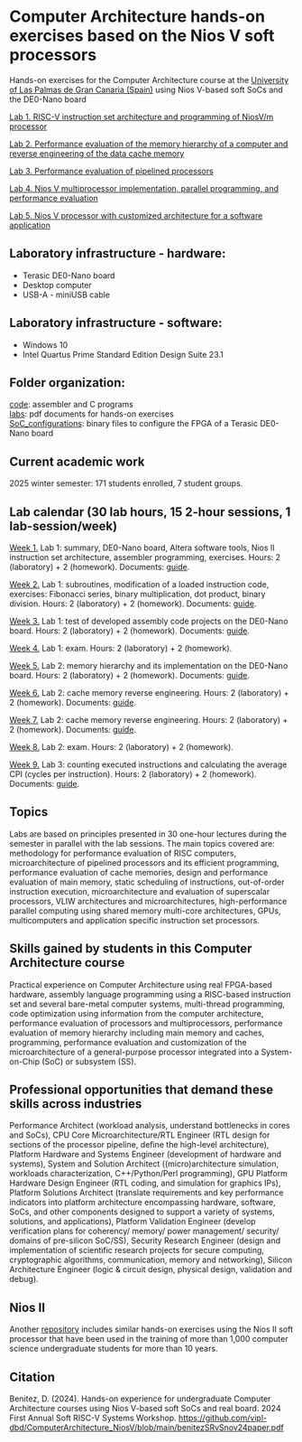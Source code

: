 # Computer Architecture hands-on exercises based on the Nios V soft processors
Hands-on exercises for the Computer Architecture course at the [University of Las Palmas de Gran Canaria (Spain)](https://internacional.ulpgc.es/en/) using Nios V-based soft SoCs and the DE0-Nano board

[Lab 1. RISC-V instruction set architecture and programming of NiosV/m processor](labs/lab1/lab1tutorial.pdf)

[Lab 2. Performance evaluation of the memory hierarchy of a computer and reverse engineering of the data cache memory](labs/lab2/lab2tutorial.pdf)

[Lab 3. Performance evaluation of pipelined processors](labs/lab3/lab3tutorial.pdf)

[Lab 4. Nios V multiprocessor implementation, parallel programming, and performance evaluation](labs/lab4/lab4tutorial.pdf)

[Lab 5. Nios V processor with customized architecture for a software application](labs/lab5/lab5tutorial.pdf)

## Laboratory infrastructure - hardware: <br />
- Terasic DE0-Nano board <br />
- Desktop computer <br />
- USB-A - miniUSB cable <br />

## Laboratory infrastructure - software: <br />
- Windows 10 <br />
- Intel Quartus Prime Standard Edition Design Suite 23.1 <br />

## Folder organization: <br />
[code](code): assembler and C programs <br />
[labs](labs): pdf documents for hands-on exercises <br />
[SoC_configurations](SoC_configurations): binary files to configure the FPGA of a Terasic DE0-Nano board <br />

## Current academic work

2025 winter semester: 171 students enrolled, 7 student groups.

## Lab calendar (30 lab hours, 15 2-hour sessions, 1 lab-session/week)

<ins>Week 1.</ins> Lab 1: summary, DE0-Nano board, Altera software tools, Nios II instruction set architecture, assembler programming, exercises. Hours: 2 (laboratory) + 2 (homework). Documents: [guide](labs/lab1/lab1tutorial.pdf).

<ins>Week 2.</ins> Lab 1: subroutines, modification of a loaded instruction code, exercises: Fibonacci series, binary multiplication, dot product, binary division. Hours: 2 (laboratory) + 2 (homework). Documents: [guide](labs/lab1/lab1tutorial.pdf).

<ins>Week 3.</ins> Lab 1: test of developed assembly code projects on the DE0-Nano board. Hours: 2 (laboratory) + 2 (homework). Documents: [guide](labs/lab1/lab1tutorial.pdf).

<ins>Week 4.</ins> Lab 1: exam. Hours: 2 (laboratory) + 2 (homework). 

<ins>Week 5.</ins> Lab 2: memory hierarchy and its implementation on the DE0-Nano board. Hours: 2 (laboratory) + 2 (homework). Documents: [guide](labs/lab2/lab2tutorial.pdf).

<ins>Week 6.</ins> Lab 2: cache memory reverse engineering. Hours: 2 (laboratory) + 2 (homework). Documents: [guide](labs/lab2/lab2tutorial.pdf).

<ins>Week 7.</ins> Lab 2: cache memory reverse engineering. Hours: 2 (laboratory) + 2 (homework). Documents: [guide](labs/lab2/lab2tutorial.pdf).

<ins>Week 8.</ins> Lab 2: exam. Hours: 2 (laboratory) + 2 (homework). 

<ins>Week 9.</ins> Lab 3: counting executed instructions and calculating the average CPI (cycles per instruction). Hours: 2 (laboratory) + 2 (homework). Documents: [guide](labs/lab3/lab3tutorial.pdf).

## Topics

Labs are based on principles presented in 30 one-hour lectures during the semester in parallel with the lab sessions. The main topics covered are: methodology for performance evaluation of RISC computers, microarchitecture of pipelined processors and its efficient programming, performance evaluation of cache memories, design and performance evaluation of main memory, static scheduling of instructions, out-of-order instruction execution, microarchitecture and evaluation of superscalar processors, VLIW architectures and microarchitectures, high-performance parallel computing using shared memory multi-core architectures, GPUs, multicomputers and application specific instruction set processors.

## Skills gained by students in this Computer Architecture course

Practical experience on Computer Architecture using real FPGA-based hardware, assembly language programming using a RISC-based instruction set and several bare-metal computer systems, multi-thread programming, code optimization using information from the computer architecture, performance evaluation of processors and multiprocessors, performance evaluation of memory hierarchy including main memory and caches, programming, performance evaluation and customization of the microarchitecture of a general-purpose processor integrated into a System-on-Chip (SoC) or subsystem (SS).

## Professional opportunities that demand these skills across industries

Performance Architect (workload analysis, understand bottlenecks in cores and SoCs), CPU Core Microarchitecture/RTL Engineer (RTL design for sections of the processor pipeline, define the high-level architecture), Platform Hardware and Systems Engineer (development of hardware and systems), System and Solution Architect ((micro)architecture simulation, workloads characterization, C++/Python/Perl programming), GPU Platform Hardware Design Engineer (RTL coding, and simulation for graphics IPs), Platform Solutions Architect (translate requirements and key performance indicators into platform architecture encompassing hardware, software, SoCs, and other components designed to support a variety of systems, solutions, and applications), Platform Validation Engineer (develop verification plans for coherency/ memory/ power management/ security/ domains of pre-silicon SoC/SS), Security Research Engineer (design and implementation of scientific research projects for secure computing, cryptographic algorithms, communication, memory and networking), Silicon Architecture Engineer (logic & circuit design, physical design, validation and debug).

## Nios II

Another [repository](https://github.com/vipl-dbd/ComputerArchitecture_NiosII) includes similar hands-on exercises using the Nios II soft processor that have been used in the training of more than 1,000 computer science undergraduate students for more than 10 years.

## Citation
Benitez, D. (2024). 
Hands-on experience for undergraduate Computer Architecture courses using Nios V-based soft SoCs and real board. 
2024 First Annual Soft RISC-V Systems Workshop.
https://github.com/vipl-dbd/ComputerArchitecture_NiosV/blob/main/benitezSRvSnov24paper.pdf

